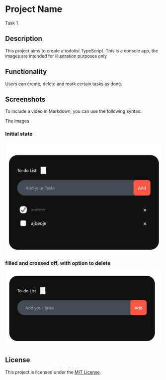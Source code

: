 # Project Name
Task 1
## Description

This project aims to create a todolist TypeScript. This is a console app, the images are intended for illustration purposes only

## Functionality

Users can create, delete and mark certain tasks as done.

## Screenshots

To include a video in Markdown, you can use the following syntax:


The images 
### Initial state

![Alt Text](.\task1\images\image1.png)


### filled and crossed off, with option to delete
![Alt Text](.\task1\images\image.png)







## License

This project is licensed under the [MIT License](https://opensource.org/licenses/MIT).
